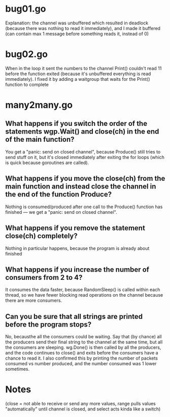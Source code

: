 # bug01.go 
Explanation: the channel was unbuffered which resulted in deadlock (because there was nothing to read it immediately), and I made it buffered (can contain max 1 message before something reads it, instead of 0)   

# bug02.go  
When in the loop it sent the numbers to the channel Print() couldn't read 11 before the function exited (because it's unbuffered everything is read immediately). I fixed it by adding a waitgroup that waits for the Print() function to complete  

# many2many.go 
## What happens if you switch the order of the statements wgp.Wait() and close(ch) in the end of the main function?
You get a "panic: send on closed channel", because Produce() still tries to send stuff on it, but it's closed immediately after exiting the for loops (which is quick because goroutines are called). 

## What happens if you move the close(ch) from the main function and instead close the channel in the end of the function Produce?
Nothing is consumed/produced after one call to the Produce() function has finished — we get a "panic: send on closed channel". 

## What happens if you remove the statement close(ch) completely?
Nothing in particular happens, because the program is already about finished 
 
## What happens if you increase the number of consumers from 2 to 4?
It consumes the data faster, because RandomSleep() is called within each thread, so we have fewer blocking read operations on the channel because there are more consumers.  

## Can you be sure that all strings are printed before the program stops? 
No, becausthe all the consumers could be waiting. Say that (by chance) all the producers send their final string to the channel at the same time, but all the consumers are sleeping. wg.Done() is then called by all the producers, and the code continues to close() and exits before the consumers have a chance to read it. I also confirmed this by printing the number of packets consumed vs number produced, and the number consumed was 1 lower sometimes. 

# Notes 
(close = not able to receive or send any more values, range pulls values "automatically" until channel is closed, and select acts kinda like a switch)